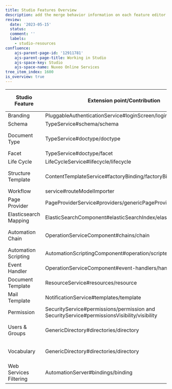 ```yaml
---
title: Studio Features Overview
description: add the merge behavior information on each feature editor in Studio documentation.
review:
  date: '2023-05-15'
  status: 
  comment: ''
  labels:
    - studio-resources
confluence:
    ajs-parent-page-id: '12911781'
    ajs-parent-page-title: Working in Studio
    ajs-space-key: Studio
    ajs-space-name: Nuxeo Online Services
tree_item_index: 1600
is_overview: true  
---
```






| Studio Feature   | Extension point/Contribution                  | Default merge behavior           |
|----------------------|------------------------------------------------------------------|--------------------------------------------|
| Branding      | PluggableAuthenticationService#loginScreen/loginScreenConfig  | Override                 |
| Schema       | TypeService#schema/schema                    | Override                 |
| Document Type    | TypeService#doctype/doctype                   | Merge (selectable in UI)         |
| Facet        | TypeService#doctype/facet                    | Override                 |
| Life Cycle     | LifeCycleService#lifecycle/lifecycle              | Override                 |
| Structure Template | ContentTemplateService#factoryBinding/factoryBinding      | Override (selectable in UI)   |
| Workflow      | service#routeModelImporter                    | Override                 |
| Page Provider    | PageProviderService#providers/genericPageProvider        | Override                 |
| Elasticsearch Mapping| ElasticSearchComponent#elasticSearchIndex/elasticSearchIndex   | Merge |
| Automation Chain  | OperationServiceComponent#chains/chain              | Not Allowed (will fail at deployment)   |
| Automation Scripting | AutomationScriptingComponent#operation/scriptedOperation     | Override                 |
| Event Handler    | OperationServiceComponent#event-handlers/handler        | Merge                   |
| Document Template  | ResourceService#resources/resource                | Override                 |
| Mail Template    | NotificationService#templates/template              | Override                 |
| Permission     | SecurityService#permissions/permission and SecurityService#permissionsVisibility/visibility | N/A and Merge |
| Users & Groups   | GenericDirectory#directories/directory              | Merge (but dataFile is overridden)    |
| Vocabulary     | GenericDirectory#directories/directory                        | Merge (but dataFile is overridden)    |
|Web Services Filtering  |AutomationServer#bindings/binding              | Override

